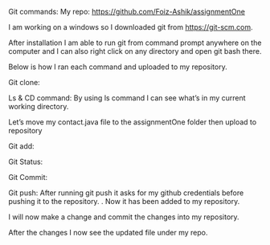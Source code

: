 Git commands: 
My repo: https://github.com/Foiz-Ashik/assignmentOne

I am working on a windows so I downloaded git from https://git-scm.com. 

After installation I am able to run git from command prompt anywhere on the computer and I can also right click on any directory and open git bash there.

Below is how I ran each command and uploaded to my repository. 

Git clone: 


Ls & CD command:
By using ls command I can see what’s in my current working directory.


Let’s move my contact.java file to the assignmentOne folder then upload to repository 

Git add:


Git Status:

Git Commit: 


Git push:
After running git push it asks for my github credentials before pushing it to the repository.
. 
Now it has been added to my repository.

I will now make a change and commit the changes into my repository. 

After the changes I now see the updated file under my repo. 


